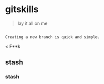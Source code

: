 # gitskills
> lay it all on me
```

Creating a new branch is quick and simple. 

```

< F**k

## stash

### stash
